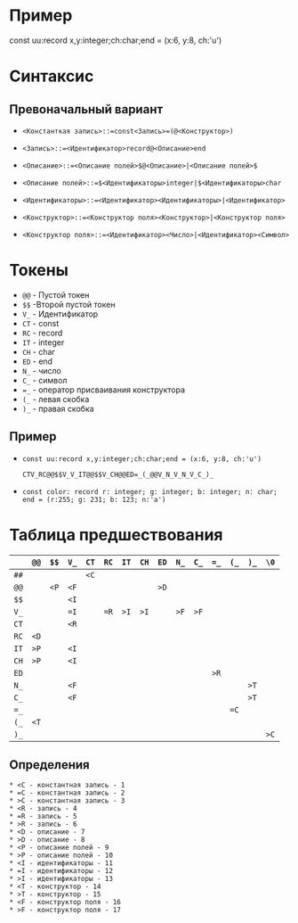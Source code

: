 # Пример
  const uu:record x,y:integer;ch:char;end = (x:6, y:8, ch:'u')

# Синтаксиc
  ## Превоначальный вариант
  * `<Константкая запись>::=const<Запись>=(@<Конструктор>)`
  * `<Запись>::=<Идентификатор>record@<Описание>end`

  * `<Описание>::=<Описание полей>$@<Описание>|<Описание полей>$`
  * `<Описание полей>::=$<Идентификаторы>integer|$<Идентификаторы>char`
  * `<Идентификаторы>::=<Идентификатор><Идентификаторы>|<Идентификатор>`

  * `<Конструктор>::=<Конструктор поля><Конструктор>|<Конструктор поля>`
  * `<Конструктор поля>::=<Идентификатор><Число>|<Идентификатор><Символ>`

# Токены
  * `@@` - Пустой токен
  * `$$` -Второй пустой токен
  * `V_` - Идентификатор
  * `CT` - const
  * `RC` - record
  * `IT` - integer
  * `CH` - char
  * `ED` - end
  * `N_` - число
  * `С_` - символ
  * `=_` - оператор присваивания конструктора
  * `(_` - левая скобка
  * `)_` - правая скобка

  ## Пример
  * `const uu:record x,y:integer;ch:char;end = (x:6, y:8, ch:'u')`

    `CTV_RC@@$$V_V_IT@@$$V_CH@@ED=_(_@@V_N_V_N_V_C_)_`


  * `const color: record r: integer; g: integer; b: integer; n: char; end = (r:255; g: 231; b: 123; n:'a')`

# Таблица предшествования

|    |`@@`|`$$`|`V_`|`CT`|`RC`|`IT`|`CH`|`ED`|`N_`|`C_`|`=_`|`(_`|`)_`|`\0`|
|:-: |----|----|----|----|----|----|----|----|----|----|----|----|----|----|
|`##`|`  `|`  `|`  `|`<C`|`  `|`  `|`  `|`  `|`  `|`  `|`  `|`  `|`  `|`  `|
|`@@`|`  `|`<P`|`<F`|`  `|`  `|`  `|`  `|`>D`|`  `|`  `|`  `|`  `|`  `|`  `|
|`$$`|`  `|`  `|`<I`|`  `|`  `|`  `|`  `|`  `|`  `|`  `|`  `|`  `|`  `|`  `|
|`V_`|`  `|`  `|`=I`|`  `|`=R`|`>I`|`>I`|`  `|`>F`|`>F`|`  `|`  `|`  `|`  `|
|`CT`|`  `|`  `|`<R`|`  `|`  `|`  `|`  `|`  `|`  `|`  `|`  `|`  `|`  `|`  `|
|`RC`|`<D`|`  `|`  `|`  `|`  `|`  `|`  `|`  `|`  `|`  `|`  `|`  `|`  `|`  `|
|`IT`|`>P`|`  `|`<I`|`  `|`  `|`  `|`  `|`  `|`  `|`  `|`  `|`  `|`  `|`  `|
|`CH`|`>P`|`  `|`<I`|`  `|`  `|`  `|`  `|`  `|`  `|`  `|`  `|`  `|`  `|`  `|
|`ED`|`  `|`  `|`  `|`  `|`  `|`  `|`  `|`  `|`  `|`  `|`>R`|`  `|`  `|`  `|
|`N_`|`  `|`  `|`<F`|`  `|`  `|`  `|`  `|`  `|`  `|`  `|`  `|`  `|`>T`|`  `|
|`C_`|`  `|`  `|`<F`|`  `|`  `|`  `|`  `|`  `|`  `|`  `|`  `|`  `|`>T`|`  `|
|`=_`|`  `|`  `|`  `|`  `|`  `|`  `|`  `|`  `|`  `|`  `|`  `|`=C`|`  `|`  `|
|`(_`|`<T`|`  `|`  `|`  `|`  `|`  `|`  `|`  `|`  `|`  `|`  `|`  `|`  `|`  `|
|`)_`|`  `|`  `|`  `|`  `|`  `|`  `|`  `|`  `|`  `|`  `|`  `|`  `|`  `|`>C`|

  ## Определения
    * <C - константная запись - 1
    * =C - константная запись - 2
    * >C - константная запись - 3
    * <R - запись - 4
    * =R - запись - 5
    * >R - запись - 6
    * <D - описание - 7
    * >D - описание - 8
    * <P - описание полей - 9
    * >P - описание полей - 10
    * <I - идентификаторы - 11
    * =I - идентификаторы - 12
    * >I - идентификаторы - 13
    * <T - конструктор - 14
    * >T - конструктор - 15
    * <F - конструктор поля - 16
    * >F - конструктор поля - 17
